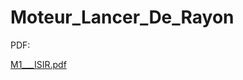 # Moteur_Lancer_De_Rayon

PDF:

[M1___ISIR.pdf](https://github.com/YoannSo/Moteur_Lancer_De_Rayon/files/9802874/M1___ISIR.pdf)
